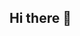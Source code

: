 ## Hi there 👋

<!--
**m1ka568/m1ka568** is a ✨ _special_ ✨ repository because its `README.md` (this file) appears on your GitHub profile.

Here are some ideas to get you started: 

.Meu nome é Mikaelly Nascimento dos Santos 
- 🌱 Eu sou aluna de tecnologia 
- 👯 estams estudando no Alura
- 🤔 I’m looking for help with ...
- 💬 Ask me about ...
- 📫 How to reach me: ...
- 😄 Pronouns: ... ela
- ⚡ Fun fact: ...
-->
